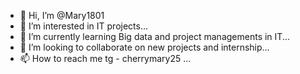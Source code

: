 - 👋 Hi, I’m @Mary1801
- 👀 I’m interested in IT projects...
- 🌱 I’m currently learning Big data and project managements in IT...
- 💞️ I’m looking to collaborate on new projects and internship...
- 📫 How to reach me tg - cherrymary25 ...

<!---
Mary1801/Mary1801 is a ✨ special ✨ repository because its `README.md` (this file) appears on your GitHub profile.
You can click the Preview link to take a look at your changes.
--->
